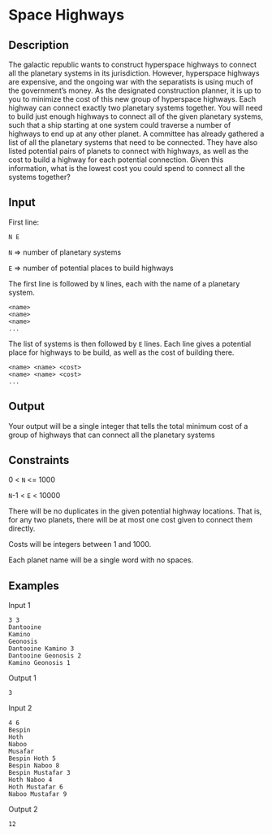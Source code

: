  # Space Highways

 ## Description
The galactic republic wants to construct hyperspace highways to connect all the planetary systems in its jurisdiction. However, hyperspace highways are expensive, and the ongoing war with the separatists is using much of the government’s money. As the designated construction planner, it is up to you to minimize the cost of this new group of hyperspace highways. Each highway can connect exactly two planetary systems together. You will need to build just enough highways to connect all of the given planetary systems, such that a ship starting at one system could traverse a number of highways to end up at any other planet. A committee has already gathered a list of all the planetary systems that need to be connected. They have also listed potential pairs of planets to connect with highways, as well as the cost to build a highway for each potential connection. Given this information, what is the lowest cost you could spend to connect all the systems together?

## Input
First line:
```
N E
```
`N` => number of planetary systems

`E` => number of potential places to build highways

The first line is followed by `N` lines, each with the name of a planetary system.
```
<name>
<name>
<name>
...
```
The list of systems is then followed by `E` lines. Each line gives a potential place for highways to be build, as well as the cost of building there.
```
<name> <name> <cost>
<name> <name> <cost>
...
```

## Output
Your output will be a single integer that tells the total minimum cost of a group of highways that can connect all the planetary systems

## Constraints
0 < `N` <= 1000

`N`-1 < `E` < 10000

There will be no duplicates in the given potential highway locations. That is, for any two planets, there will be at most one cost given to connect them directly. 

Costs will be integers between 1 and 1000.

Each planet name will be a single word with no spaces.

## Examples
Input 1
```
3 3
Dantooine
Kamino
Geonosis
Dantooine Kamino 3
Dantooine Geonosis 2
Kamino Geonosis 1
```
Output 1
```
3
```
Input 2
```
4 6
Bespin
Hoth
Naboo
Musafar
Bespin Hoth 5
Bespin Naboo 8
Bespin Mustafar 3
Hoth Naboo 4
Hoth Mustafar 6
Naboo Mustafar 9
```
Output 2
```
12
```
